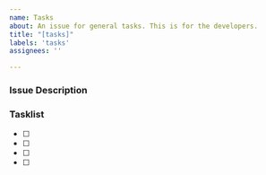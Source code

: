 ```yaml
---
name: Tasks
about: An issue for general tasks. This is for the developers.
title: "[tasks]"
labels: 'tasks'
assignees: ''

---
```


### Issue Description


### Tasklist

- [ ]
- [ ]
- [ ]
- [ ]

